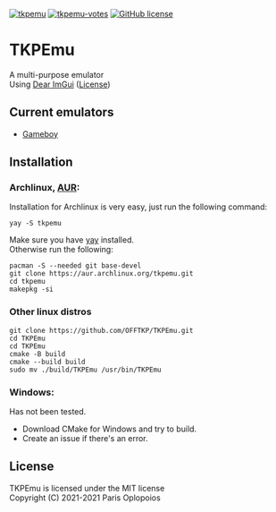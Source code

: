 [![tkpemu](https://img.shields.io/aur/version/tkpemu?color=1793d1&label=yay&logo=arch-linux&style=for-the-badge)](https://aur.archlinux.org/packages/tkpemu)
[![tkpemu-votes](https://img.shields.io/aur/votes/tkpemu?color=333333&style=for-the-badge)](https://aur.archlinux.org/packages/tkpemu)
[![GitHub license](https://img.shields.io/github/license/offtkp/tkpemu?color=333333&style=for-the-badge)](https://github.com/offtkp/tkpemu/blob/master/LICENSE)
# TKPEmu
A multi-purpose emulator    
Using [Dear ImGui](https://github.com/ocornut/imgui) ([License](https://raw.githubusercontent.com/ocornut/imgui/master/LICENSE.txt))

## Current emulators
- [Gameboy](https://github.com/OFFTKP/TKPEmu/tree/master/TKPEmu/gb_tkp)

## Installation
### Archlinux, [AUR](https://aur.archlinux.org/packages/tkpemu/):
Installation for Archlinux is very easy, just run the following command:    
```
yay -S tkpemu
```   
Make sure you have [yay](https://github.com/Jguer/yay) installed.    
Otherwise run the following:    
```
pacman -S --needed git base-devel
git clone https://aur.archlinux.org/tkpemu.git
cd tkpemu
makepkg -si
```
### Other linux distros
```
git clone https://github.com/OFFTKP/TKPEmu.git
cd TKPEmu
cd TKPEmu
cmake -B build
cmake --build build
sudo mv ./build/TKPEmu /usr/bin/TKPEmu
```

### Windows:
Has not been tested.    
 - Download CMake for Windows and try to build.    
 - Create an issue if there's an error.

## License
TKPEmu is licensed under the MIT license    
Copyright (C) 2021-2021 Paris Oplopoios
